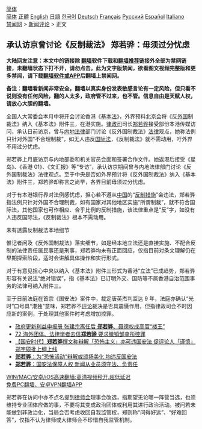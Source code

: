  <!-- 面包屑导航 --> <div class="breadcrumb"><!-- GTranslate: https://gtranslate.io/ -->  <div class="switcher notranslate">  <div class="selected">  <a href="#" onclick="return false;"> 简体</a>  </div>  <div class="option">  <a href="https://www.bannedbook.org" onclick="doGTranslate('zh-CN|zh-CN');jQuery('div.switcher div.selected a').html(jQuery(this).html());return false;" title="简体中文" class="nturl selected"> 简体</a>  <a href="https://www.bannedbook.org/zh-tw/" onclick="doGTranslate('zh-CN|zh-TW');jQuery('div.switcher div.selected a').html(jQuery(this).html());return false;" title="繁體中文" class="nturl"> 正體</a>  <a href="https://www.bannedbook.org/en/" onclick="doGTranslate('zh-CN|en');jQuery('div.switcher div.selected a').html(jQuery(this).html());return false;" title="English" class="nturl"> English</a>  <a href="https://www.bannedbook.org/ja/" onclick="doGTranslate('zh-CN|ja');jQuery('div.switcher div.selected a').html(jQuery(this).html());return false;" title="日本語" class="nturl"> 日語</a>  <a href="https://www.bannedbook.org/ko/" onclick="doGTranslate('zh-CN|ko');jQuery('div.switcher div.selected a').html(jQuery(this).html());return false;" title="한국어" class="nturl"> 한국어</a>  <a href="https://www.bannedbook.org/de/" onclick="doGTranslate('zh-CN|de');jQuery('div.switcher div.selected a').html(jQuery(this).html());return false;" title="Deutsch" class="nturl"> Deutsch</a>  <a href="https://www.bannedbook.org/fr/" onclick="doGTranslate('zh-CN|fr');jQuery('div.switcher div.selected a').html(jQuery(this).html());return false;" title="Français" class="nturl"> Français</a>  <a href="https://www.bannedbook.org/ru/" onclick="doGTranslate('zh-CN|ru');jQuery('div.switcher div.selected a').html(jQuery(this).html());return false;" title="Русский" class="nturl"> Русский</a>  <a href="https://www.bannedbook.org/es/" onclick="doGTranslate('zh-CN|es');jQuery('div.switcher div.selected a').html(jQuery(this).html());return false;" title="Español" class="nturl"> Español</a>  <a href="https://www.bannedbook.org/it/" onclick="doGTranslate('zh-CN|it');jQuery('div.switcher div.selected a').html(jQuery(this).html());return false;" title="Italiano" class="nturl"> Italiano</a>  </div>  </div>      <div class='breadcrumb-sub'><!-- Breadcrumb NavXT 6.3.0 --> <a href="https://www.bannedbook.org/" class="home">禁闻网</a> &gt; <a href="https://www.bannedbook.org/bnews/comments/" class="category">新闻评论</a> &gt; 正文</div></div><h2>承认访京曾讨论《反制裁法》 郑若骅：毋须过分忧虑</h2> <p class="notice"><b>大陆网友注意：本文中的链接除 <a href="https://github.com/bannedbook/fanqiang" >翻墙</a>软件下载和<a href="https://github.com/killgcd/justmysocks/blob/master/README.md">翻墙推荐</a>链接外全部为禁网链接，未翻墙状态下打不开，请勿点击。此为文字版禁闻，欲看图文视频完整版和更多禁闻，请下载<a href="https://github.com/bannedbook/fanqiang">翻墙软件或APP</a>后翻墙上禁闻网。</p><p>备注：翻墙看新闻非常安全，翻墙以真实身份发表敏感言论有一定风险，但只看不说则没有任何风险，翻的人太多，政府管不过来，也不管。信息自由是天赋人权，请放心大胆的翻墙。</b></p>  <div class="entry">  <p>全国人大常委会本月中将开会讨论香港《<a href="https://www.bannedbook.org/bnews/tag/%e5%9f%ba%e6%9c%ac%e6%b3%95/" class="st_tag internal_tag" rel="tag" title="标签 基本法 下的日志">基本法</a>》，外界预料北京会将《反<a href="https://www.bannedbook.org/bnews/tag/%e5%a4%96%e5%9b%bd/" class="st_tag internal_tag" rel="tag" title="标签 外国 下的日志">外国</a>制裁法》纳入《基本法》附件三，在港实施。<a href="https://www.bannedbook.org/bnews/tag/%E5%BE%8B%E6%94%BF%E5%8F%B8/" class="st_tag internal_tag" rel="tag" title="标签 律政司 下的日志">律政司</a>司长<a href="https://www.bannedbook.org/bnews/tag/%E9%83%91%E8%8B%A5%E9%AA%85/" class="st_tag internal_tag" rel="tag" title="标签 郑若骅 下的日志">郑若骅</a>接受部份本港传媒访问，承认日前访京，曾与<a href="https://www.bannedbook.org/bnews/tag/%E5%86%85%E5%9C%B0%E6%B3%95%E5%BE%8B/" class="st_tag internal_tag" rel="tag" title="标签 内地法律 下的日志">内地法律</a>部门讨论《反外国制裁法》<a href="https://www.bannedbook.org/bnews/tag/%e6%b3%95%e5%be%8b/" class="st_tag internal_tag" rel="tag" title="标签 法律 下的日志">法律</a>观点，她称法例只针对外国“不合理制裁”，如无人违反<a href="https://www.bannedbook.org/bnews/tag/%E5%9B%BD%E9%99%85%E6%B3%95/" class="st_tag internal_tag" rel="tag" title="标签 国际法 下的日志">国际法</a>，《反制裁法》就不需动用，吁外界不用过分忧虑。</p> <p>郑若骅上月底访京与内地部委和机关官员会面和签署合作文件。她返港后接受《星岛》、《香港 01》、《文汇报》等“专访”，承认访京期间曾与内地法律部门讨论《反外国制裁法》法律观点。至于中央是否如外界预计将《反外国制裁法》纳入《基本法》附件三，郑若骅却称言之尚早，各界目前毋须过分忧虑。</p>  <p>对于有本港银行界对法例感忧虑，担心若不遵从<span class='wp_keywordlink_affiliate'><a href="https://www.bannedbook.org/" title="中国" target="_blank">中国</a></span>的“<a href="https://www.bannedbook.org/bnews/tag/%E5%8F%8D%E5%88%B6%E6%8E%AA%E6%96%BD/" class="st_tag internal_tag" rel="tag" title="标签 反制措施 下的日志">反制措施</a>”会违法，郑若骅指法例只针对外国不合理制裁，如有国家对其他地区实施“所谓制裁”，就不符合国际法，其他国家也可作相应、合乎比例的反制措施，该法律重点是“反”字，如没有人违反国际法，《反制裁法》根本不需动用。</p> <p>未有透露反制裁法本地细节</p>  <p>惟记者问及《反外国制裁法》落实细节，如是经本地立法还是直接实施、不配合反制的法律责任属民事还是刑事，郑若骅均未有正面回应，仅指目前对条文理解仍在早期探索阶段，适时会讲解具体操作和实行形式。</p> <p>对于有意见担心中央以纳入《基本法》附件三形式为香港“立法”已成趋势，郑若骅形容有关说法“绝对错误”，指《基本法》已订明外交、国防等不属香港自治范围事务的法律可纳入附件三。</p>  <p>至于日前法庭在首宗《国安法》案件中，裁定唐英杰判监达 9 年，法庭亦确认“光时”口号具“港独”意味，郑若骅不<span class='wp_keywordlink_affiliate'><a href="https://www.bannedbook.org/bnews/comments/" title="新闻评论" target="_blank">评论</a></span>裁决是否具震慑作用，但指律政司会不时因应新的案例，于处理其他案件时考虑增加控罪。</p> <ul class='op-related-articles' title='相关阅读'> <li><a href='https://www.bannedbook.org/bnews/comments/20210724/1592963.html' target='_blank'>政府更新利益申报册 张建宗离任后 <b>郑若骅</b>、聂德权成高官“楼王”</a></li> <li><a href='https://www.bannedbook.org/bnews/comments/20210721/1591356.html' target='_blank'>72 海外团体、法律学者去信<b>郑若骅</b> 要求撤销邹幸彤控罪</a></li> <li><a href='https://www.bannedbook.org/bnews/headline/20210712/1585572.html' target='_blank'>【国安时代】<b>郑若骅</b>撰文称辩解「恐怖主义」亦可违国安法 促评论人「谨慎」 郑宇硕批上纲上线</a></li> <li><a href='https://www.bannedbook.org/bnews/comments/20210712/1585379.html' target='_blank'><b>郑若骅</b>：为“恐怖活动”辩解或颂扬美化 均违反国安法</a></li> <li><a href='https://www.bannedbook.org/bnews/comments/20210705/1580929.html' target='_blank'><b>郑若骅</b>：国安法保障人权 新闻从业员须守法、负责任</a></li> </ul> <p class="texttj"> <a href="https://github.com/bannedbook/fanqiang/wiki/V2ray%E6%9C%BA%E5%9C%BA" target="_blank">WIN/MAC/安卓/iOS高速翻墙:高清视频秒开,超低延迟</a><br/> <a href="https://github.com/bannedbook/fanqiang/wiki/%E7%A6%81%E9%97%BB%E7%BD%91%E5%AE%89%E5%8D%93%E7%BF%BB%E5%A2%99%E6%96%B0%E9%97%BBAPP" target="_blank">免费PC翻墙、安卓VPN翻墙APP</a></p> <p>郑若骅在访问中亦不点名提到<a href="https://www.bannedbook.org/bnews/tag/%E5%BE%8B%E5%B8%88%E4%BC%9A/" class="st_tag internal_tag" rel="tag" title="标签 律师会 下的日志">律师会</a>理事会改选，指期望无论哪一阵营当选，也须维持专业团体应做的事，不要将其变成政治团体或利用其进行政治活动。被问若未能做到非政治化，当局会否考虑收回自我监管权，郑则称“问得好远”、“好难回答”，仅指不认为律师或大律师会不珍惜自我监管机制。</p><a name='sharetosocial'></a>  <div style="margin-bottom:5px;padding-bottom:5px;clear:both"> <div id="archive-pix-1" class="banner-ads"> <!-- AuctionX Display platform tag START --> <div id="26318x728x90x621x_ADSLOT2" clicktrack="%%CLICK_URL_ESC%%"></div> <!-- AuctionX Display platform tag END --> </div> <div id="archive-pix-2" class="banner-ads"> <!-- AuctionX Display platform tag START --> <div id="26315x300x250x621x_ADSLOT2" clicktrack="%%CLICK_URL_ESC%%"></div> <!-- AuctionX Display platform tag END --> </div> </div>  <div id="archive-pix-1" class="banner-ads"> <!-- AuctionX Display platform tag START --> <div id="26318x728x90x621x_ADSLOT3" clicktrack="%%CLICK_URL_ESC%%"></div> <!-- AuctionX Display platform tag END --> </div> </div><!--END ENTRY--> 